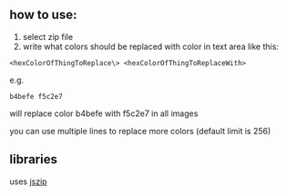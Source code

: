 ## how to use:
1. select zip file
2. write what colors should be replaced with color in text area like this:
```
<hexColorOfThingToReplace\> <hexColorOfThingToReplaceWith>
```
e.g.
```
b4befe f5c2e7
```
will replace color b4befe with f5c2e7 in all images

you can use multiple lines to replace more colors (default limit is 256)

## libraries
uses [jszip](https://github.com/Stuk/jszip/)
